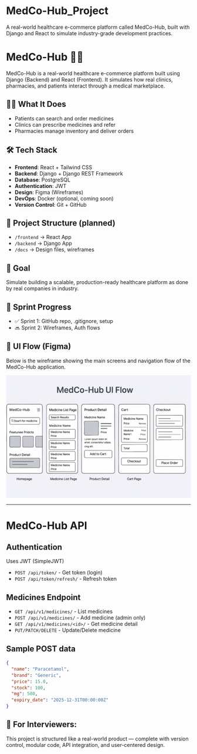 # MedCo-Hub_Project
A real-world healthcare e-commerce platform called MedCo-Hub, built with Django and React to simulate industry-grade development practices.

# MedCo-Hub 🏥💊

MedCo-Hub is a real-world healthcare e-commerce platform built using Django (Backend) and React (Frontend). It simulates how real clinics, pharmacies, and patients interact through a medical marketplace.

## 👨‍⚕️ What It Does
- Patients can search and order medicines
- Clinics can prescribe medicines and refer
- Pharmacies manage inventory and deliver orders

## 🛠️ Tech Stack
- **Frontend**: React + Tailwind CSS
- **Backend**: Django + Django REST Framework
- **Database**: PostgreSQL
- **Authentication**: JWT
- **Design**: Figma (Wireframes)
- **DevOps**: Docker (optional, coming soon)
- **Version Control**: Git + GitHub

## 📂 Project Structure (planned)
- `/frontend` → React App
- `/backend` → Django App
- `/docs` → Design files, wireframes

## 🎯 Goal
Simulate building a scalable, production-ready healthcare platform as done by real companies in industry.

## 📅 Sprint Progress
- ✅ Sprint 1: GitHub repo, .gitignore, setup
- 🔜 Sprint 2: Wireframes, Auth flows

## 🧩 UI Flow (Figma)

Below is the wireframe showing the main screens and navigation flow of the MedCo-Hub application.

![MedCo-Hub UI Flow](assets/Figma_UIUX_Flow.png) 

---
# MedCo-Hub API
## Authentication
Uses JWT (SimpleJWT)
- `POST /api/token/` - Get token (login)
- `POST /api/token/refresh/` - Refresh token

## Medicines Endpoint
- `GET /api/v1/medicines/` - List medicines
- `POST /api/v1/medicines/` - Add medicine (admin only)
- `GET /api/v1/medicines/<id>/` - Get medicine detail
- `PUT/PATCH/DELETE` - Update/Delete medicine

## Sample POST data
```json
{
  "name": "Paracetamol",
  "brand": "Generic",
  "price": 15.0,
  "stock": 100,
  "mg": 500,
  "expiry_date": "2025-12-31T00:00:00Z"
}
```
## 💼 For Interviewers:
This project is structured like a real-world product — complete with version control, modular code, API integration, and user-centered design.
